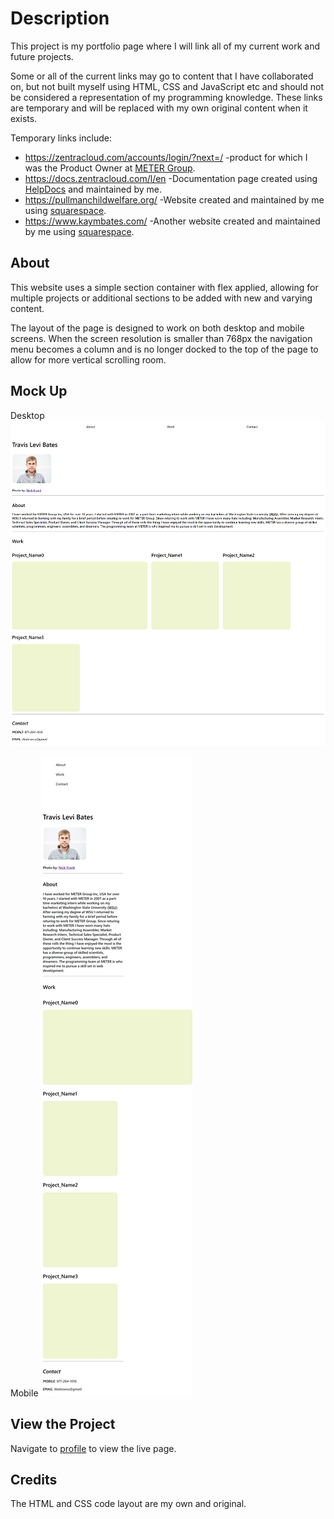 # <profile>

# Description

This project is my portfolio page where I will link all of my current work and future projects. 

Some or all of the current links may go to content that I have collaborated on, but not built myself using HTML, CSS and JavaScript etc and should not be considered a representation of my programming knowledge. These links are temporary and will be replaced with my own original content when it exists.

Temporary links include:

- https://zentracloud.com/accounts/login/?next=/ 
    -product for which I was the Product Owner at [METER Group](https://www.metergroup.com/).
- https://docs.zentracloud.com/l/en
    -Documentation page created using [HelpDocs](https://www.helpdocs.io/) and maintained by me.
- https://pullmanchildwelfare.org/
    -Website created and maintained by me using [squarespace](https://www.squarespace.com/).
- https://www.kaymbates.com/
    -Another website created and maintained by me using [squarespace](https://www.squarespace.com/).

## About

This website uses a simple section container with flex applied, allowing for multiple projects or additional sections to be added with new and varying content.

The layout of the page is designed to work on both desktop and mobile screens. When the screen resolution is smaller than 768px the navigation menu becomes a column and is no longer docked to the top of the page to allow for more vertical scrolling room.

## Mock Up
Desktop
![Desktop screenshot](./assets/images/profile_web_screenshot_full.png)

Mobile
![Mobile screenshot](./assets/images/profile_web_screenshot_mobile.png)

## View the Project
Navigate to [profile](https://levisgaragegroupinc.github.io/profile/) to view the live page.

## Credits
The HTML and CSS code layout are my own and original. 